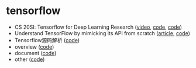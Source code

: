 # tensorflow

- CS 20SI: Tensorflow for Deep Learning Research ([video](https://www.bilibili.com/video/av9156347), [code](https://github.com/chiphuyen/stanford-tensorflow-tutorials), [code](./1))
- Understand TensorFlow by mimicking its API from scratch ([article](https://medium.com/@d3lm/understand-tensorflow-by-mimicking-its-api-from-scratch-faa55787170d), [code](./2))
- Tensorflow源码解析 ([code](./3))
- overview ([code](./overview))
- document ([code](./document))
- other ([code](./other))
